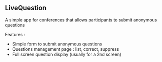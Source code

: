 LiveQuestion
------------

A simple app for conferences that allows participants to submit anonymous questions

Features :

 - Simple form to submit anonymous questions
 - Questions management page : list, correct, suppress
 - Full screen question display (usually for a 2nd screen)

